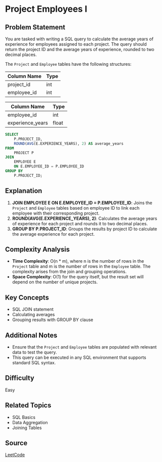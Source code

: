 # Project Employees I

## Problem Statement
You are tasked with writing a SQL query to calculate the average years of experience for employees assigned to each project. The query should return the project ID and the average years of experience, rounded to two decimal places.

The `Project` and `Employee` tables have the following structures:

| Column Name     | Type    |
|-----------------|---------|
| project_id      | int     |
| employee_id     | int     |

| Column Name     | Type    |
|-----------------|---------|
| employee_id     | int     |
| experience_years| float   |

```sql
SELECT
    P.PROJECT_ID,
    ROUND(AVG(E.EXPERIENCE_YEARS), 2) AS average_years
FROM 
    PROJECT P
JOIN 
    EMPLOYEE E
    ON E.EMPLOYEE_ID = P.EMPLOYEE_ID
GROUP BY 
    P.PROJECT_ID;
```

## Explanation
1. **JOIN EMPLOYEE E ON E.EMPLOYEE_ID = P.EMPLOYEE_ID**: Joins the `Project` and `Employee` tables based on employee ID to link each employee with their corresponding project.
2. **ROUND(AVG(E.EXPERIENCE_YEARS), 2)**: Calculates the average years of experience for each project and rounds it to two decimal places.
3. **GROUP BY P.PROJECT_ID**: Groups the results by project ID to calculate the average experience for each project.

## Complexity Analysis
- **Time Complexity**: O(n * m), where n is the number of rows in the `Project` table and m is the number of rows in the `Employee` table. The complexity arises from the join and grouping operations.
- **Space Complexity**: O(1) for the query itself, but the result set will depend on the number of unique projects.

## Key Concepts
- SQL JOIN statement
- Calculating averages
- Grouping results with GROUP BY clause

## Additional Notes
- Ensure that the `Project` and `Employee` tables are populated with relevant data to test the query.
- This query can be executed in any SQL environment that supports standard SQL syntax.

## Difficulty
Easy

## Related Topics
- SQL Basics
- Data Aggregation
- Joining Tables

## Source
[LeetCode](https://leetcode.com/problems/project-employees-i/description/?envType=study-plan-v2&envId=top-sql-50)
